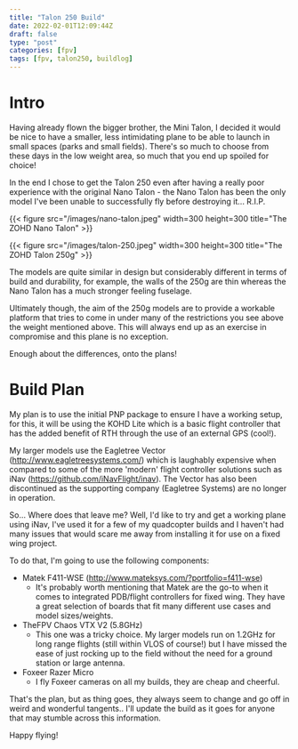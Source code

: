 ```yaml
---
title: "Talon 250 Build"
date: 2022-02-01T12:09:44Z
draft: false
type: "post"
categories: [fpv]
tags: [fpv, talon250, buildlog]
---
```


# Intro
Having already flown the bigger brother, the Mini Talon, I decided it would be nice to have a smaller, less intimidating plane to be able to launch in small spaces (parks and small fields). There's so much to choose from these days in the low weight area, so much that you end up spoiled for choice!

In the end I chose to get the Talon 250 even after having a really poor experience with the original Nano Talon - the Nano Talon has been the only model I've been unable to successfully fly before destroying it... R.I.P.

{{< figure src="/images/nano-talon.jpeg" width=300 height=300 title="The ZOHD Nano Talon" >}}

{{< figure src="/images/talon-250.jpeg" width=300 height=300 title="The ZOHD Talon 250g" >}}

The models are quite similar in design but considerably different in terms of build and durability, for example, the walls of the 250g are thin whereas the Nano Talon has a much stronger feeling fuselage.

Ultimately though, the aim of the 250g models are to provide a workable platform that tries to come in under many of the restrictions you see above the weight mentioned above. This will always end up as an exercise in compromise and this plane is no exception.

Enough about the differences, onto the plans!

# Build Plan

My plan is to use the initial PNP package to ensure I have a working setup, for this, it will be using the KOHD Lite which is a basic flight controller that has the added benefit of RTH through the use of an external GPS (cool!).

My larger models use the Eagletree Vector (http://www.eagletreesystems.com/) which is laughably expensive when compared to some of the more 'modern' flight controller solutions such as iNav (https://github.com/iNavFlight/inav). The Vector has also been discontinued as the supporting company (Eagletree Systems) are no longer in operation.

So... Where does that leave me? Well, I'd like to try and get a working plane using iNav, I've used it for a few of my quadcopter builds and I haven't had many issues that would scare me away from installing it for use on a fixed wing project.

To do that, I'm going to use the following components:

- Matek F411-WSE (http://www.mateksys.com/?portfolio=f411-wse)
  - It's probably worth mentioning that Matek are the go-to when it comes to integrated PDB/flight controllers for fixed wing. They have a great selection of boards that fit many different use cases and model sizes/weights.
- TheFPV Chaos VTX V2 (5.8GHz)
  - This one was a tricky choice. My larger models run on 1.2GHz for long range flights (still within VLOS of course!) but I have missed the ease of just rocking up to the field without the need for a ground station or large antenna.
- Foxeer Razer Micro
  - I fly Foxeer cameras on all my builds, they are cheap and cheerful.

That's the plan, but as thing goes, they always seem to change and go off in weird and wonderful tangents.. I'll update the build as it goes for anyone that may stumble across this information.

Happy flying!